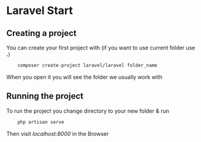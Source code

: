 # Laravel Start

## Creating a project
You can create your first project with (if you want to use current folder use **.**)
```bash
    composer create-project laravel/laravel folder_name
```
When you open it you will see the folder we usually work with

## Running the project
To run the project you change directory to your new folder & run
```bash
    php artisan serve
```

Then visit *localhost:8000* in the Browser